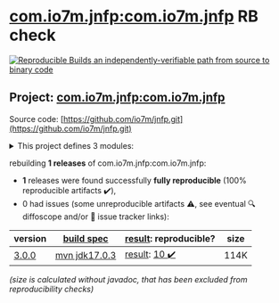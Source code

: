 [com.io7m.jnfp:com.io7m.jnfp](https://central.sonatype.com/artifact/com.io7m.jnfp/com.io7m.jnfp/versions) RB check
=======

[![Reproducible Builds](https://reproducible-builds.org/images/logos/rb.svg) an independently-verifiable path from source to binary code](https://reproducible-builds.org/)

## Project: [com.io7m.jnfp:com.io7m.jnfp](https://central.sonatype.com/artifact/com.io7m.jnfp/com.io7m.jnfp/versions)

Source code: [https://github.com/io7m/jnfp.git](https://github.com/io7m/jnfp.git)

<details><summary>This project defines 3 modules:</summary>

* [com.io7m.jnfp:com.io7m.jnfp](https://central.sonatype.com/artifact/com.io7m.jnfp/com.io7m.jnfp/3.0.0)
* [com.io7m.jnfp:com.io7m.jnfp.core](https://central.sonatype.com/artifact/com.io7m.jnfp/com.io7m.jnfp.core/3.0.0)
* [com.io7m.jnfp:com.io7m.jnfp.documentation](https://central.sonatype.com/artifact/com.io7m.jnfp/com.io7m.jnfp.documentation/3.0.0)
</details>

rebuilding **1 releases** of com.io7m.jnfp:com.io7m.jnfp:
- **1** releases were found successfully **fully reproducible** (100% reproducible artifacts :heavy_check_mark:),
- 0 had issues (some unreproducible artifacts :warning:, see eventual :mag: diffoscope and/or :memo: issue tracker links):

| version | [build spec](/BUILDSPEC.md) | [result](https://reproducible-builds.org/docs/jvm/): reproducible? | size |
| -- | --------- | ------ | -- |
| [3.0.0](https://central.sonatype.com/artifact/com.io7m.jnfp/com.io7m.jnfp/3.0.0/pom) | [mvn jdk17.0.3](com.io7m.jnfp-3.0.0.buildspec) | [result](com.io7m.jnfp-3.0.0.buildinfo): [10 :heavy_check_mark: ](com.io7m.jnfp-3.0.0.buildcompare) | 114K |

<i>(size is calculated without javadoc, that has been excluded from reproducibility checks)</i>
